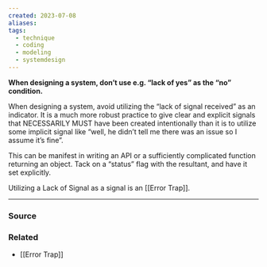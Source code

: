 ```yaml
---
created: 2023-07-08
aliases: 
tags:
  - technique
  - coding
  - modeling
  - systemdesign
---
```

**When designing a system, don’t use e.g. “lack of yes” as the “no” condition.**

When designing a system, avoid utilizing the “lack of signal received” as an indicator. It is a much more robust practice to give clear and explicit signals that NECESSARILY MUST have been created intentionally than it is to utilize some implicit signal like “well, he didn’t tell me there was an issue so I assume it’s fine”. 

This can be manifest in writing an API or a sufficiently complicated function returning an object. Tack on a “status” flag with the resultant, and have it set explicitly.

Utilizing a Lack of Signal as a signal is an [[Error Trap]].

****
### Source

### Related
- [[Error Trap]]